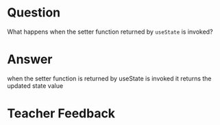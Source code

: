 # Question

What happens when the setter function returned by `useState` is invoked?

# Answer
when the setter function is returned by useState is invoked it returns the updated state value
# Teacher Feedback